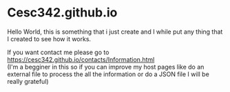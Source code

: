 # Cesc342.github.io
Hello World, this is something that i just create and I while put any thing that I created to see how it works.

If you want contact me please go to https://cesc342.github.io/contacts/Information.html           
(I'm a begginer in this so if you can improve my host pages like do an external file to process the all the information or do a JSON file I will be really grateful)

